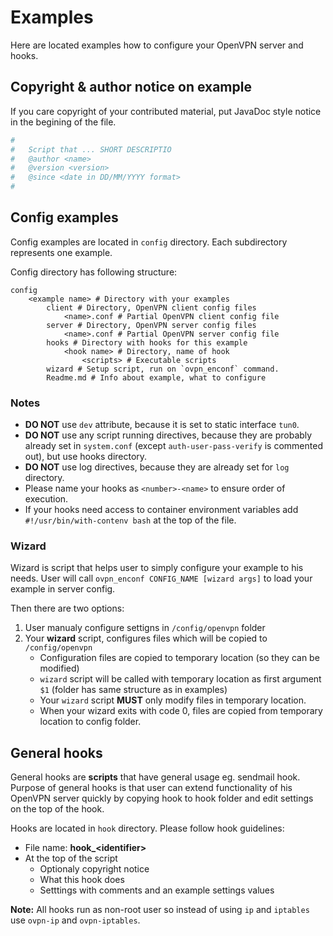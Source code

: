# Examples

Here are located examples how to configure your OpenVPN server and hooks.

## Copyright & author notice on example

If you care copyright of your contributed material, put JavaDoc style notice in the begining of the file.

``` bash
#
#   Script that ... SHORT DESCRIPTIO
#   @author <name>
#   @version <version>
#   @since <date in DD/MM/YYYY format>
#
```

## Config examples

Config examples are located in `config` directory. Each subdirectory represents one example.  

Config directory has following structure:  

```
config
    <example name> # Directory with your examples
        client # Directory, OpenVPN client config files
            <name>.conf # Partial OpenVPN client config file
        server # Directory, OpenVPN server config files
            <name>.conf # Partial OpenVPN server config file
        hooks # Directory with hooks for this example
            <hook name> # Directory, name of hook
                <scripts> # Executable scripts
        wizard # Setup script, run on `ovpn_enconf` command.
        Readme.md # Info about example, what to configure
```

### Notes

- **DO NOT** use `dev` attribute, because it is set to static interface `tun0`.
- **DO NOT** use any script running directives, because they are probably already set in `system.conf` (except `auth-user-pass-verify` is commented out), but use hooks directory.
- **DO NOT** use log directives, because they are already set for `log` directory.
- Please name your hooks as `<number>-<name>` to ensure order of execution.
- If your hooks need access to container environment variables add `#!/usr/bin/with-contenv bash` at the top of the file.

### Wizard

Wizard is script that helps user to simply configure your example to his needs.
User will call `ovpn_enconf CONFIG_NAME [wizard args]` to load your example in server config.  

Then there are two options:

1. User manualy configure settigns in `/config/openvpn` folder
2. Your **wizard** script, configures files which will be copied to `/config/openvpn`
    - Configuration files are copied to temporary location (so they can be modified)
    - `wizard` script will be called with temporary location as first argument `$1` (folder has same structure as in examples)
    - Your `wizard` script **MUST** only modify files in temporary location.
    - When your wizard exits with code 0, files are copied from temporary location to config folder.

## General hooks

General hooks are **scripts** that have general usage eg. sendmail hook. Purpose of general hooks is that user can extend
functionality of his OpenVPN server quickly by copying hook to hook folder and edit settings on the top of the hook.

Hooks are located in `hook` directory. Please follow hook guidelines:

- File name: **hook_\<identifier\>**  
- At the top of the script
    - Optionaly copyright notice
    - What this hook does
    - Setttings with comments and an example settings values

**Note:** All hooks run as non-root user so instead of using `ip` and `iptables` use `ovpn-ip` and `ovpn-iptables`.
